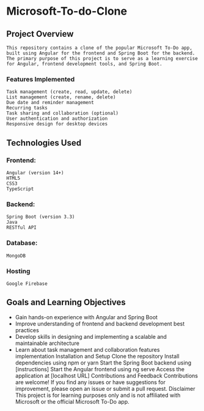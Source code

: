 # Microsoft-To-do-Clone
## Project Overview
    This repository contains a clone of the popular Microsoft To-Do app, built using Angular for the frontend and Spring Boot for the backend. The primary purpose of this project is to serve as a learning exercise for Angular, frontend development tools, and Spring Boot.
    
 ### Features Implemented
    Task management (create, read, update, delete)
    List management (create, rename, delete)
    Due date and reminder management
    Recurring tasks
    Task sharing and collaboration (optional)
    User authentication and authorization
    Responsive design for desktop devices
## Technologies Used
  ### Frontend:
    Angular (version 14+)
    HTML5
    CSS3
    TypeScript
  ### Backend:
    Spring Boot (version 3.3)
    Java
    RESTful API
  ### Database:
    MongoDB
  ### Hosting 
    Google Firebase
## Goals and Learning Objectives
- Gain hands-on experience with Angular and Spring Boot
- Improve understanding of frontend and backend development best practices
- Develop skills in designing and implementing a scalable and maintainable architecture
- Learn about task management and collaboration features implementation
Installation and Setup
Clone the repository
Install dependencies using npm or yarn
Start the Spring Boot backend using [instructions]
Start the Angular frontend using ng serve
Access the application at [localhost URL]
Contributions and Feedback
Contributions are welcome! If you find any issues or have suggestions for improvement, please open an issue or submit a pull request.
Disclaimer
This project is for learning purposes only and is not affiliated with Microsoft or the official Microsoft To-Do app.
